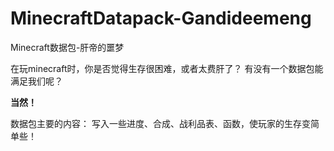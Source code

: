 # MinecraftDatapack-Gandideemeng
Minecraft数据包-肝帝的噩梦

在玩minecraft时，你是否觉得生存很困难，或者太费肝了？
有没有一个数据包能满足我们呢？

**当然！**

数据包主要的内容：
写入一些进度、合成、战利品表、函数，使玩家的生存变简单些！
